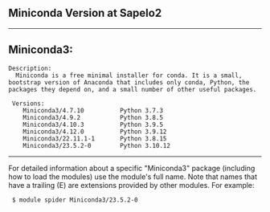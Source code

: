 ## Miniconda Version at Sapelo2
-----------------------------------------------------------------------------------------------------------------------------------------------------------------------------------------------------------------------------------------------------------------------------------------------
  Miniconda3:
-----------------------------------------------------------------------------------------------------------------------------------------------------------------------------------------------------------------------------------------------------------------------------------------------
    Description:
      Miniconda is a free minimal installer for conda. It is a small, bootstrap version of Anaconda that includes only conda, Python, the packages they depend on, and a small number of other useful packages.

     Versions:
        Miniconda3/4.7.10          Python 3.7.3
        Miniconda3/4.9.2           Python 3.8.5
        Miniconda3/4.10.3          Python 3.9.5
        Miniconda3/4.12.0          Python 3.9.12
        Miniconda3/22.11.1-1       Python 3.8.15
        Miniconda3/23.5.2-0        Python 3.10.12

-----------------------------------------------------------------------------------------------------------------------------------------------------------------------------------------------------------------------------------------------------------------------------------------------
  For detailed information about a specific "Miniconda3" package (including how to load the modules) use the module's full name.
  Note that names that have a trailing (E) are extensions provided by other modules.
  For example:

     $ module spider Miniconda3/23.5.2-0
